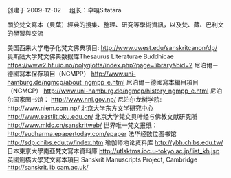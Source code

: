 
创建于 2009-12-02     组长：卓嘎Sitatārā

關於梵文寫本（貝葉）經典的搜集、整理、研究等學術資訊，以及梵、藏、巴利文的學習與交流

美国西来大学电子化梵文佛典項目:
http://www.uwest.edu/sanskritcanon/dp/
奥斯陆大学梵文佛典数据库Thesaurus Literaturae Buddhicae
https://www2.hf.uio.no/polyglotta/index.php?page=library&bid=2
尼泊爾－德國寫本保存項目（NGMPP）
http://www.uni-hamburg.de/ngmcp/about_ngmpp_e.html
尼泊爾－德國寫本編目項目（NGMCP）
http://www.uni-hamburg.de/ngmcp/history_ngmpp_e.html
尼泊尔国家图书馆：
http://www.nnl.gov.np/
尼泊尔龙树学院:
http://www.niem.com.np/
北京大学东方文学研究中心
http://www.eastlit.pku.edu.cn/
北京大学梵文贝叶经与佛教文献研究所
http://www.mldc.cn/sanskritweb/
世界唯一梵文报纸：
http://sudharma.epapertoday.com/epaper
法华经数位图书馆
http://sdp.chibs.edu.tw/index.htm
瑜伽师地论资料库
http://ybh.chibs.edu.tw/
日本東京大學南亞梵文寫本資料庫
http://utlsktms.ioc.u-tokyo.ac.jp/list_kh.jsp
英國劍橋大學梵文寫本項目
Sanskrit Manuscripts Project, Cambridge
http://sanskrit.lib.cam.ac.uk/

